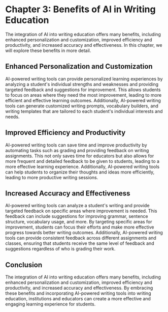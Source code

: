 Chapter 3: Benefits of AI in Writing Education
==============================================

The integration of AI into writing education offers many benefits, including enhanced personalization and customization, improved efficiency and productivity, and increased accuracy and effectiveness. In this chapter, we will explore these benefits in more detail.

Enhanced Personalization and Customization
------------------------------------------

AI-powered writing tools can provide personalized learning experiences by analyzing a student's individual strengths and weaknesses and providing targeted feedback and suggestions for improvement. This allows students to focus on areas where they need the most improvement, leading to more efficient and effective learning outcomes. Additionally, AI-powered writing tools can generate customized writing prompts, vocabulary builders, and writing templates that are tailored to each student's individual interests and needs.

Improved Efficiency and Productivity
------------------------------------

AI-powered writing tools can save time and improve productivity by automating tasks such as grading and providing feedback on writing assignments. This not only saves time for educators but also allows for more frequent and detailed feedback to be given to students, leading to a more effective learning experience. Additionally, AI-powered writing tools can help students to organize their thoughts and ideas more efficiently, leading to more productive writing sessions.

Increased Accuracy and Effectiveness
------------------------------------

AI-powered writing tools can analyze a student's writing and provide targeted feedback on specific areas where improvement is needed. This feedback can include suggestions for improving grammar, sentence structure, vocabulary usage, and more. By targeting specific areas for improvement, students can focus their efforts and make more effective progress towards better writing outcomes. Additionally, AI-powered writing tools can provide consistent feedback across different assignments and classes, ensuring that students receive the same level of feedback and suggestions regardless of who is grading their work.

Conclusion
----------

The integration of AI into writing education offers many benefits, including enhanced personalization and customization, improved efficiency and productivity, and increased accuracy and effectiveness. By embracing these benefits and incorporating AI-powered writing tools into writing education, institutions and educators can create a more effective and engaging learning experience for students.
